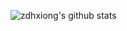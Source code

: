 ![zdhxiong's github stats](https://github-readme-stats.vercel.app/api?username=zdhxiong&hide=contribs)
